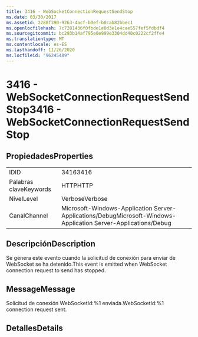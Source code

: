 ```yaml
---
title: 3416 - WebSocketConnectionRequestSendStop
ms.date: 03/30/2017
ms.assetid: 2288f390-9263-4acf-b0ef-b0cab82bbec1
ms.openlocfilehash: 7c7281436f0fbde1e0d3e1e4cae557fef5fdbdf4
ms.sourcegitcommit: bc293b14af795e0e999e3304dd40c0222cf2ffe4
ms.translationtype: MT
ms.contentlocale: es-ES
ms.lasthandoff: 11/26/2020
ms.locfileid: "96245489"
---
```

# <a name="3416---websocketconnectionrequestsendstop"></a><span data-ttu-id="edbfc-102">3416 - WebSocketConnectionRequestSendStop</span><span class="sxs-lookup"><span data-stu-id="edbfc-102">3416 - WebSocketConnectionRequestSendStop</span></span>

## <a name="properties"></a><span data-ttu-id="edbfc-103">Propiedades</span><span class="sxs-lookup"><span data-stu-id="edbfc-103">Properties</span></span>  
  
|||  
|-|-|  
|<span data-ttu-id="edbfc-104">ID</span><span class="sxs-lookup"><span data-stu-id="edbfc-104">ID</span></span>|<span data-ttu-id="edbfc-105">3416</span><span class="sxs-lookup"><span data-stu-id="edbfc-105">3416</span></span>|  
|<span data-ttu-id="edbfc-106">Palabras clave</span><span class="sxs-lookup"><span data-stu-id="edbfc-106">Keywords</span></span>|<span data-ttu-id="edbfc-107">HTTP</span><span class="sxs-lookup"><span data-stu-id="edbfc-107">HTTP</span></span>|  
|<span data-ttu-id="edbfc-108">Nivel</span><span class="sxs-lookup"><span data-stu-id="edbfc-108">Level</span></span>|<span data-ttu-id="edbfc-109">Verbose</span><span class="sxs-lookup"><span data-stu-id="edbfc-109">Verbose</span></span>|  
|<span data-ttu-id="edbfc-110">Canal</span><span class="sxs-lookup"><span data-stu-id="edbfc-110">Channel</span></span>|<span data-ttu-id="edbfc-111">Microsoft-Windows-Application Server-Applications/Debug</span><span class="sxs-lookup"><span data-stu-id="edbfc-111">Microsoft-Windows-Application Server-Applications/Debug</span></span>|  
  
## <a name="description"></a><span data-ttu-id="edbfc-112">Descripción</span><span class="sxs-lookup"><span data-stu-id="edbfc-112">Description</span></span>  

 <span data-ttu-id="edbfc-113">Se genera este evento cuando la solicitud de conexión para enviar de WebSocket se ha detenido.</span><span class="sxs-lookup"><span data-stu-id="edbfc-113">This event is emitted when WebSocket connection request to send has stopped.</span></span>  
  
## <a name="message"></a><span data-ttu-id="edbfc-114">Message</span><span class="sxs-lookup"><span data-stu-id="edbfc-114">Message</span></span>  

 <span data-ttu-id="edbfc-115">Solicitud de conexión WebSocketId:%1 enviada.</span><span class="sxs-lookup"><span data-stu-id="edbfc-115">WebSocketId:%1 connection request sent.</span></span>  
  
## <a name="details"></a><span data-ttu-id="edbfc-116">Detalles</span><span class="sxs-lookup"><span data-stu-id="edbfc-116">Details</span></span>
